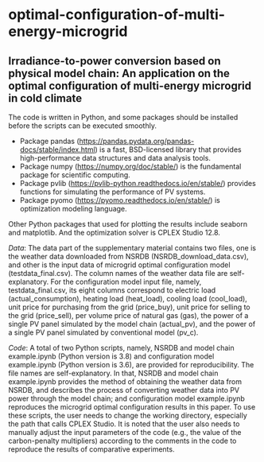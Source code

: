 # optimal-configuration-of-multi-energy-microgrid
## Irradiance-to-power conversion based on physical model chain: An application on the optimal configuration of multi-energy microgrid in cold climate

The code is written in Python, and some packages should be installed before the scripts can be executed smoothly.  
  * Package pandas (https://pandas.pydata.org/pandas-docs/stable/index.html) is a fast, BSD-licensed library that provides high-performance data structures and data analysis tools.
  * Package numpy (https://numpy.org/doc/stable/) is the fundamental package for scientific computing.
  * Package pvlib (https://pvlib-python.readthedocs.io/en/stable/) provides functions for simulating the performance of PV systems.
  * Package pyomo (https://pyomo.readthedocs.io/en/stable/) is optimization modeling language.

Other Python packages that used for plotting the results include seaborn and matplotlib. And the optimization solver is CPLEX Studio 12.8.

*Data*: The data part of the supplementary material contains two files, one is the weather data downloaded from NSRDB (NSRDB_download_data.csv), and other is the input data of microgrid optimal configuration model (testdata_final.csv). The column names of the weather data file are self-explanatory. For the configuration model input file, namely, testdata_final.csv, its eight columns correspond to electric load (actual_consumption), heating load (heat_load), cooling load (cool_load), unit price for purchasing from the grid (price_buy), unit price for selling to the grid (price_sell), per volume price of natural gas (gas), the power of a single PV panel simulated by the model chain (actual_pv), and the power of a single PV panel simulated by conventional model (pv_c). 

*Code*: A total of two Python scripts, namely, NSRDB and model chain example.ipynb (Python version is 3.8) and configuration model example.ipynb (Python version is 3.6), are provided for reproducibility. The file names are self-explanatory. In that, NSRDB and model chain example.ipynb provides the method of obtaining the weather data from NSRDB, and describes the process of converting weather data into PV power through the model chain; and configuration model example.ipynb reproduces the microgrid optimal configuration results in this paper. To use these scripts, the user needs to change the working directory, especially the path that calls CPLEX Studio. It is noted that the user also needs to manually adjust the input parameters of the code (e.g., the value of the carbon-penalty multipliers) according to the comments in the code to reproduce the results of comparative experiments. 
